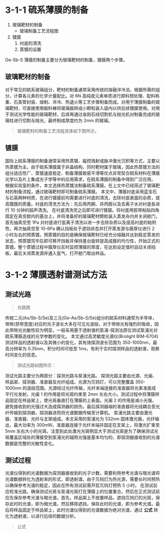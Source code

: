 # 3-1-1 硫系薄膜的制备

1. 玻璃靶材的制备
   - 玻璃制备工艺流程图
2. 镀膜
   1. 衬底的清洗
   2. 蒸镀的设置

Ge-Sb-S 薄膜的制备主要分为玻璃靶材的制备，镀膜两个步骤。

## 玻璃靶材的制备

对于常见的硫系玻璃组分，靶材的制备通常采用传统的熔融淬冷法。根据所需的组分，计算各元素的化学计量配比。对 6N 高纯度元素单质进行原料预处理、配料称重、石英管封装、熔制、淬冷、热退火等工艺步骤制备而成。对用于薄膜制备的玻璃靶材，可直接使用敲料棒将玻璃敲碎成小颗粒装入袋内以供后续镀膜使用。对用于测试光学性能的玻璃靶材，后续再通过金刚石线切割机与抛光机对制备完成的玻璃柱进行切割与抛光，最终制成厚度约为 2mm 的玻璃。

> 玻璃靶材的制备工艺流程具体如下图所示。

## 镀膜

国际上硫系薄膜的制备通常采用热蒸镀、磁控溅射或脉冲激光沉积等方式，主要以热蒸镀为主。由于硫系薄膜属于非晶结构，同时靶材属于玻璃，因此热蒸镀方法的组分适应性广、蒸镀速度稳定、制备薄膜致密平滑等优点非常契合硫系材料在薄膜光学以及片上集成光子学等中的应用需求，在硫系薄膜的制备中得到广泛应用。
根据实验室的条件，本文选择热蒸镀法制备硫系薄膜。在上文中已经简述了玻璃靶材的制备流程，通过玻璃靶材即可制备硫系薄膜。
本文中，薄膜衬底采用蓝宝石与石英两种材质，在进行镀膜前均需要进行衬底的清洗，去除衬底表面的杂质，提高镀膜的质量。衬底的清洗方法为：先后用丙酮、异丙醇以及去离子水对衬底各进行 10 分钟的超声清洗。
在衬底清洗完之后即可进行镀膜。将衬底用胶带粘贴四角固定在真空腔内的基台上，并将准备好的玻璃靶材颗粒装入蒸发舟内并关闭舱门，首先抽真空至 1Pa 对衬底进行氩离子清洗以进一步去除杂质以及提高衬底的粘附性，再次抽真空至 10-6Pa 确认挡板处于遮挡状态并打开蒸发源与膜厚仪进行 2 小时左右的预蒸镀。预蒸镀的目的是确保玻璃靶材已经充分熔融并达到稳定蒸发的状态，预蒸镀完毕后即可移开挡板并保持基台旋转提高成膜的均匀性，开始正式的蒸镀。整个蒸镀过程中膜厚仪实时监控薄膜的厚度，在达到设定值时自动关闭挡板，最后关闭蒸发源并通入氩气，打开舱门取出样品。
# 3-1-2 薄膜透射谱测试方法
## 测试光路
>光路图

传统二元(As/Sb-S/Se)及三元(Ge-As/Sb-S/Se)组分的硫系材料通常为半导体，带隙(禁带宽度)对应的光子波长大多在可见光波段，对于带隙光有强烈的吸收，因此带隙光光敏性较为明显，一般采用基于透射谱的泵浦-探测法原位测试泵浦光对硫系薄膜造成的光学参数的变化。
本文通过高灵敏度光谱仪(Brolight BIM-6704)测试样品的透射谱以及其微小的变化，其有效探测波长范围为 350-1000nm，最高分辨率为 0.35nm，积分时间可低至 1ms，有利于实时探测样品的透射谱，观察时间变化的信息。
> 测试光路如图所示：

测试光路主要分为两部分：探测光路与泵浦光路。
探测光路主要由光源、光阑、样品架、探测器、准直器及光纤组成。光源为氘钨灯，可以完整覆盖 350-1000nm 的波段范围。光源经过光纤传输，光纤末端连接的准直器将光束准直成平行光发射。光阑 1 的作用是将光斑约束至 2mm 左右大小。测试过程中将薄膜样品固定在样品架上，使光斑垂直打在薄膜的上表面。光阑 2 的作用是减小光强，避免接收到的光强过大造成探测器的损伤。最后探测器端的准直器将光线耦合至光纤传输到探测器，探测器进而将光谱数据传输至计算机。
泵浦光路主要由激光器、准直器、光纤与支架组成。本文采用的泵浦光为 532nm 固体激光器，光纤输出，最大功率为 300mW。准直器连接于光纤末端并固定在支架上，将激光扩束至 5mm 左右大小的光斑。注意到此处激光光斑明显大于测试光斑是为了确保测试光斑覆盖区域处的薄膜受到泵浦光的辐照光强是基本均匀的，即探测器接收到的光谱数据是完整的光敏性变化。
## 测试过程
光谱仪得到的光谱数据为探测器接收到的光子计数，需要利用参考光谱与暗光谱将光谱数据转化为透射率的形式，即透射谱。由于氘钨灯为热光源，需要长时间预热以确保参考光谱的稳定，因此在所有测试前需开启氘钨灯预热 5 小时。
在测试前应校准光路，确保测试光斑与泵浦光斑打在薄膜上的位置重合。然后在正式测试前应先保存参考光谱与暗光谱。首先，样品架上不放置样品，遮挡氘钨灯的光斑，保存此时的光谱，即为暗光谱。然后移除遮挡，保存此时的光谱，即为参考光谱。最后将样品固定于样品架上，此时光谱仪得到的光谱数据为绝对光谱，通过 **公式** 转化为透射谱，以进行后续的数据分析。
> 公式
